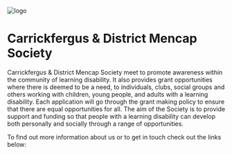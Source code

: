 ![logo](images/logo.jpg)

# Carrickfergus & District Mencap Society

Carrickfergus & District Mencap Society meet to promote awareness within the community of learning disability. It also provides grant opportunities where there is deemed to be a need, to individuals, clubs, social groups and others working with children, young people, and adults with a learning disability. Each application will go through the grant making policy to ensure that there are equal opportunities for all. The aim of the Society is to provide support and funding so that people with a learning disability can develop both personally and socially through a range of opportunities. 

To find out more information about us or to get in touch check out the links below: